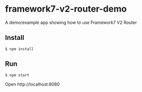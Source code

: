 # framework7-v2-router-demo
A demo/example app showing how to use Framework7 V2 Router

## Install

```
$ npm install
```

## Run

```
$ npm start
```

Open http://localhost:8080
